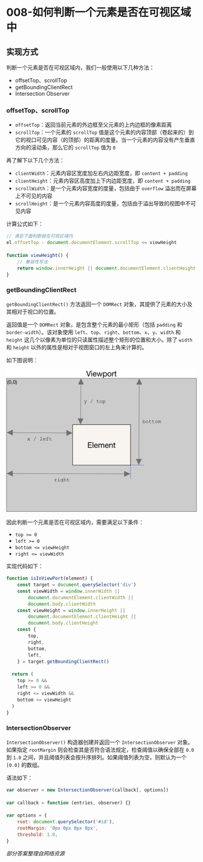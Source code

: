 # 008-如何判断一个元素是否在可视区域中

## 实现方式

判断一个元素是否在可视区域内，我们一般使用以下几种方法：

+ offsetTop、scrollTop
+ getBoundingClientRect
+ Intersection Observer
  
### offsetTop、scrollTop

+ `offsetTop`：返回当前元素的外边框至父元素的上内边框的像素距离
+ `scrollTop`：一个元素的 `scrollTop` 值是这个元素的内容顶部（卷起来的）到它的视口可见内容（的顶部）的距离的度量。当一个元素的内容没有产生垂直方向的滚动条，那么它的 `scrollTop` 值为 `0`
  
再了解下以下几个方法：
+ `clientWidth`：元素内容区宽度加左右内边距宽度，即 `content + padding`
+ `clientHeight`：元素内容区高度加上下内边距宽度，即 `content + padding`
+ `scrollWidth`：是一个元素内容宽度的度量，包括由于 `overflow` 溢出而在屏幕上不可见的内容
+ `scrollHeight`：是一个元素内容高度的度量，包括由于溢出导致的视图中不可见内容
  
计算公式如下：
```js
// 满足下面判断就在可视区域内
el.offsetTop - document.documentElement.scrollTop <= viewHeight

function viewHeight() {
    // 兼容性写法
    return window.innerHeight || document.documentElement.clientHeight || document.body.clientHeight
}
```

### getBoundingClientRect

`getBoundingClientRect()` 方法返回一个 `DOMRect` 对象，其提供了元素的大小及其相对于视口的位置。

返回值是一个 `DOMRect` 对象，是包含整个元素的最小矩形（包括 `padding` 和 `border-width`）。该对象使用 `left`、`top`、`right`、`bottom`、`x`、`y`、`width` 和 `height` 这几个以像素为单位的只读属性描述整个矩形的位置和大小。除了 `width` 和 `height` 以外的属性是相对于视图窗口的左上角来计算的。

如下图说明：

![图片1](../../assets/qs_js/js_1.png)

因此判断一个元素是否在可视区域内，需要满足以下条件：

+ `top >= 0`
+ `left >= 0`
+ `bottom <= viewHeight`
+ `right <= viewWidth`

实现代码如下：
```js
function isInViewPort(element) {
    const target = document.querySelector('div')
    const viewWidth = window.innerWidth || 
        document.documentElement.clientWidth || 
        document.body.clientWidth
    const viewHeight = window.innerHeight || 
        document.documentElement.clientHeight || 
        document.body.clientHeight
    const {
        top,
        right,
        bottom,
        left,
    } = target.getBoundingClientRect()

  return (
    top >= 0 &&
    left >= 0 &&
    right <= viewWidth &&
    bottom <= viewHeight
  )
}
```

### IntersectionObserver

`IntersectionObserver()` 构造器创建并返回一个 `IntersectionObserver` 对象。 如果指定 `rootMargin` 则会检查其是否符合语法规定，检查阈值以确保全部在 `0.0` 到 `1.0` 之间，并且阈值列表会按升序排列。如果阈值列表为空，则默认为一个 `[0.0]` 的数组。

语法如下：
```js
var observer = new IntersectionObserver(callback[, options])

var callback = function (entries, observer) {}

var options = {
    root: document.querySelector('#id'),
    rootMargin: '0px 0px 0px 0px',
    threshold: 1.0,
}
```

*部分答案整理自网络资源*